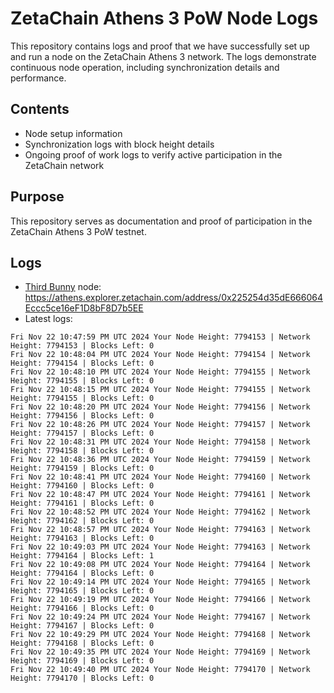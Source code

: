 # ZetaChain Athens 3 PoW Node Logs
This repository contains logs and proof that we have successfully set up and run a node on the ZetaChain Athens 3 network. The logs demonstrate continuous node operation, including synchronization details and performance.

## Contents
- Node setup information
- Synchronization logs with block height details
- Ongoing proof of work logs to verify active participation in the ZetaChain network

## Purpose
This repository serves as documentation and proof of participation in the ZetaChain Athens 3 PoW testnet.

## Logs

- [Third Bunny](https://thirdbunny.xyz/) node: https://athens.explorer.zetachain.com/address/0x225254d35dE666064Eccc5ce16eF1D8bF8D7b5EE
- Latest logs:
```
Fri Nov 22 10:47:59 PM UTC 2024 Your Node Height: 7794153 | Network Height: 7794153 | Blocks Left: 0
Fri Nov 22 10:48:04 PM UTC 2024 Your Node Height: 7794154 | Network Height: 7794154 | Blocks Left: 0
Fri Nov 22 10:48:10 PM UTC 2024 Your Node Height: 7794155 | Network Height: 7794155 | Blocks Left: 0
Fri Nov 22 10:48:15 PM UTC 2024 Your Node Height: 7794155 | Network Height: 7794155 | Blocks Left: 0
Fri Nov 22 10:48:20 PM UTC 2024 Your Node Height: 7794156 | Network Height: 7794156 | Blocks Left: 0
Fri Nov 22 10:48:26 PM UTC 2024 Your Node Height: 7794157 | Network Height: 7794157 | Blocks Left: 0
Fri Nov 22 10:48:31 PM UTC 2024 Your Node Height: 7794158 | Network Height: 7794158 | Blocks Left: 0
Fri Nov 22 10:48:36 PM UTC 2024 Your Node Height: 7794159 | Network Height: 7794159 | Blocks Left: 0
Fri Nov 22 10:48:41 PM UTC 2024 Your Node Height: 7794160 | Network Height: 7794160 | Blocks Left: 0
Fri Nov 22 10:48:47 PM UTC 2024 Your Node Height: 7794161 | Network Height: 7794161 | Blocks Left: 0
Fri Nov 22 10:48:52 PM UTC 2024 Your Node Height: 7794162 | Network Height: 7794162 | Blocks Left: 0
Fri Nov 22 10:48:57 PM UTC 2024 Your Node Height: 7794163 | Network Height: 7794163 | Blocks Left: 0
Fri Nov 22 10:49:03 PM UTC 2024 Your Node Height: 7794163 | Network Height: 7794164 | Blocks Left: 1
Fri Nov 22 10:49:08 PM UTC 2024 Your Node Height: 7794164 | Network Height: 7794164 | Blocks Left: 0
Fri Nov 22 10:49:14 PM UTC 2024 Your Node Height: 7794165 | Network Height: 7794165 | Blocks Left: 0
Fri Nov 22 10:49:19 PM UTC 2024 Your Node Height: 7794166 | Network Height: 7794166 | Blocks Left: 0
Fri Nov 22 10:49:24 PM UTC 2024 Your Node Height: 7794167 | Network Height: 7794167 | Blocks Left: 0
Fri Nov 22 10:49:29 PM UTC 2024 Your Node Height: 7794168 | Network Height: 7794168 | Blocks Left: 0
Fri Nov 22 10:49:35 PM UTC 2024 Your Node Height: 7794169 | Network Height: 7794169 | Blocks Left: 0
Fri Nov 22 10:49:40 PM UTC 2024 Your Node Height: 7794170 | Network Height: 7794170 | Blocks Left: 0
```
